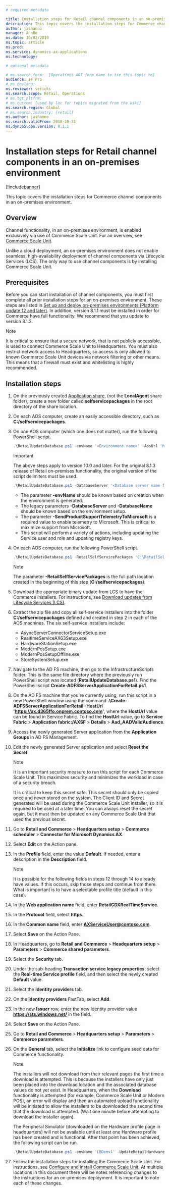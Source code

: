 ```yaml
---
# required metadata

title: Installation steps for Retail channel components in an on-premises environment
description: This topic covers the installation steps for Commerce channel components in an on-premises environment. 
author: jashanno
manager: AnnBe
ms.date: 10/02/2019
ms.topic: article
ms.prod: 
ms.service: dynamics-ax-applications
ms.technology: 

# optional metadata

# ms.search.form:  [Operations AOT form name to tie this topic to]
audience: IT Pro
# ms.devlang: 
ms.reviewer: sericks
ms.search.scope: Retail, Operations 
# ms.tgt_pltfrm: 
# ms.custom: [used by loc for topics migrated from the wiki]
ms.search.region: Global
# ms.search.industry: [retail]
ms.author: jashanno
ms.search.validFrom: 2018-10-31
ms.dyn365.ops.version: 8.1.1
---
```


# Installation steps for Retail channel components in an on-premises environment

[!include[banner](../includes/banner.md)]

This topic covers the installation steps for Commerce channel components in an on-premises environment.

## Overview

Channel functionality, in an on-premises environment, is enabled exclusively via use of Commerce Scale Unit. For an overview, see [Commerce Scale Unit](../../../retail/dev-itpro/retail-store-system-begin.md). 

Unlike a cloud deployment, an on-premises environment does not enable seamless, high-availability deployment of channel components via Lifecycle Services (LCS). The only way to use channel components is by installing Commerce Scale Unit.

## Prerequisites 

Before you can start installation of channel components, you must first complete all prior installation steps for an on-premises environment. These steps are listed in [Set up and deploy on-premises environments (Platform update 12 and later)](setup-deploy-on-premises-pu12.md). In addition, version 8.1.1 must be installed in order for Commerce have full functionality. We recommend that you update to version 8.1.2.

> [!NOTE]
> It is critical to ensure that a secure network, that is not publicly  accessible, is used to connect Commerce Scale Unit to Headquarters. You must also restrict network access to Headquarters, so access is only allowed to known Commerce Scale Unit devices via network filtering or other means. This means that a firewall must exist and whitelisting is highly recommended.

## Installation steps

1. On the previously created [Application share](setup-deploy-on-premises-pu12.md#setupfile), (not the **LocalAgent** share folder), create a new folder called **selfservicepackages** in the root directory of the share location.  
2. On each AOS computer, create an easily accessible directory, such as **C:/selfservicepackages**.
3. On one AOS computer (which one does not matter), run the following PowerShell script.

    ```powershell
    .\RetailUpdateDatabase.ps1 -envName '<Environment name>' -AosUrl 'https://<My Environment Name>.com/namespaces/AXSF/’ -       SendProductSupportTelemetryToMicrosoft
    ```
    > [!IMPORTANT]
    > The above steps apply to version 10.0 and later.  For the original 8.1.3 release of Retail on-premises functionality, the original version of the script delimiters must be used.
    >
    > ```powershell
    > .\RetailUpdateDatabase.ps1 -DatabaseServer '<Database server name for AOS database>' -DatabaseName '<Database name for AOS database>' -envName '<Environment name>' -RetailSelfServicePackages '<Local path of Retail self-service packages, such as **C:/selfservicepackages**>’ -SendProductSupportTelemetryToMicrosoft
    > ```
    > - The parameter **-envName** should be known based on creation when the environment is generated.
    > - The legacy parameters **-DatabaseServer** and **-DatabaseName** should be known based on the environment setup.
    > - The parameter **-SendProductSupportTelemetryToMicrosoft** is a required value to enable telemetry to Microsoft.  This is critical to maximize support from Microsoft.
    > - This script will perform a variety of actions, including updating the Service user and role and updating registry keys.

4. On each AOS computer, run the following PowerShell script.

   ```powershell
   .\RetailUpdateDatabase.ps1 -RetailSelfServicePackages 'C:\RetailSelfService\Packages'
   ```

    > [!NOTE]
    > The parameter **-RetailSelfServicePackages** is the full path location created in the beginning of this step (**C:/selfservicepackages**).

5.	Download the appropriate binary update from LCS to have the Commerce installers. For instructions, see [Download updates from Lifecycle Services (LCS)](../migration-upgrade/download-hotfix-lcs.md).
6.	Extract the zip file and copy all self-service installers into the folder **C:/selfservicepackages** defined and created in step 2 in each of the AOS machines. The six self-service installers include: 
    - AsyncServerConnectorServiceSetup.exe
    - RealtimeServiceAX63Setup.exe
    - HardwareStationSetup.exe
    - ModernPosSetup.exe
    - ModernPosSetupOffline.exe
    - StoreSystemSetup.exe
7.  Navigate to the AD FS machine, then go to the InfrastructureScripts folder. This is the same file directory where the previously run PowerShell script was located (**RetailUpdateDatabase.ps1**). Find the PowerShell script **Create-ADFSServerApplicationForRetail.ps1**.
8.  On the AD FS machine that you're currently using, run this script in a new PowerShell window using the command **.\Create-ADFSServerApplicationForRetail -HostUrl 'https://ax.d365ffo.onprem.contoso.com'**, where the **HostUrl** value can be found in Service Fabric.  To find the **HostUrl** value, go to **Service Fabric** &gt; **Application fabric:/AXSF** &gt; **Details** &gt; **Aad_AADValidAudience**.
9.  Access the newly generated Server application from the **Application Groups** in AD FS Management.
10.  Edit the newly generated Server application and select **Reset the Secret**.

     > [!NOTE]
     > It is an important security measure to run this script for each Commerce Scale Unit.  This maximizes security and minimizes the workload in case of a security breach. 
     >
     > It is critical to keep this secret safe. This secret should only be copied once and never stored on the system.  The Client ID and Secret generated will be used during the Commerce Scale Unit installer, so it is required to be used at a later time.  You can always reset the secret again, but it must then be updated on any Commerce Scale Unit that used the previous secret.

11.  Go to **Retail and Commerce** &gt; **Headquarters setup** &gt; **Commerce scheduler** &gt; **Connector for Microsoft Dynamics AX**.
12.  Select **Edit** on the Action pane.
13.  In the **Profile** field, enter the value **Default**.  If needed, enter a description in the **Description** field.

     > [!NOTE]
     > It is possible for the following fields in steps 12 through 14 to already have values. If this occurs, skip those steps and continue from there. What is important is to have a selectable profile title (default in this case).

14.  In the  **Web application name** field, enter **RetailCDXRealTimeService**.
15.  In the **Protocol** field, select **https**.
16.  In the **Common name** field, enter **AXServiceUser@contoso.com**.
17.  Select **Save** on the Action Pane.
18.  In Headquarters, go to **Retail and Commerce** &gt; **Headquarters setup** &gt; **Parameters** &gt; **Commerce shared parameters**.
19.  Select the **Security** tab.
20.  Under the sub-heading **Transaction service legacy properties**, select the **Real-time Service profile** field, and then select the newly created **Default** value.
21.  Select the **Identity providers** tab.
22.  On the **Identity providers** FastTab, select **Add**.
23.  In the new **Issuer** row, enter the new Identity provider value **https://sts.windows.net/** in the field.
24.  Select **Save** on the Action Pane.
25.  Go to **Retail and Commerce** &gt; **Headquarters setup** &gt; **Parameters** &gt; **Commerce parameters**.
26.  On the **General** tab, select the **Initialize** link to configure seed data for Commerce functionality.

     > [!NOTE]
     > The installers will not download from their relevant pages the first time a download is attempted.  This is because the installers have only just been placed into the download location and the associated database values do not yet exist.  In Headquarters, when the **Download** functionality is attempted (for example, Commerce Scale Unit or Modern POS), an error will display and then an automated upload functionality will be initiated to allow the installers to be downloaded the second time that the download is attempted. (Wait one minute before attempting to download the installer again).
     >
     > The Peripheral Simulator (downloaded on the Hardware profile page in headquarters) will not be available until at least one Hardware profile has been created and is functional. After that point has been achieved, the following script can be run.
     >
     > ```powershell
     > .\RetailUpdateDatabase.ps1 -envName 'LBDenv1' -UpdateRetailHardwareProfileSelfServicePackage
     > ```

28.	Follow the installation steps for installing the Commerce Scale Unit. For instructions, see [Configure and install Commerce Scale Unit](../../../retail/dev-itpro/retail-store-scale-unit-configuration-installation.md).  At multiple locations in this document there will be notes referencing changes to the instructions for an on-premises deployment. It is important to note each of these changes. 
